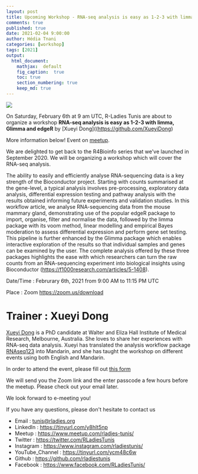 ```yaml
---
layout: post
title: Upcoming Workshop - RNA-seq analysis is easy as 1-2-3 with limma, Glimma and edgeR
comments: true
published: true
date: 2021-02-04 9:00:00
author: Hédia Tnani
categories: [workshop]
tags: [2021]
output:
  html_document:
    mathjax:  default
    fig_caption:  true
    toc: true
    section_numbering: true
    keep_md: true
---
```


<img src="/foundation/images/fulls/2021/workshops/edger.jpeg" class="fit image">

On Saturday, February 6th at 9 am UTC, R-Ladies Tunis are about to organize a workshop **RNA-seq analysis is easy as 1-2-3 with limma, Glimma and edgeR** by [Xueyi Dong]((https://github.com/XueyiDong)

More information below! Event on [meetup](https://www.meetup.com/rladies-tunis/events/276066018).

We are delighted to get back to the R4Bioinfo series that we've launched in September 2020. We will be organizing a workshop which will cover the RNA-seq analysis.

The ability to easily and efficiently analyse RNA-sequencing data is a key strength of the Bioconductor project. Starting with counts summarised at the gene-level, a typical analysis involves pre-processing, exploratory data analysis, differential expression testing and pathway analysis with the results obtained informing future experiments and validation studies. In this workflow article, we analyse RNA-sequencing data from the mouse mammary gland, demonstrating use of the popular edgeR package to import, organise, filter and normalise the data, followed by the limma package with its voom method, linear modelling and empirical Bayes moderation to assess differential expression and perform gene set testing. This pipeline is further enhanced by the Glimma package which enables interactive exploration of the results so that individual samples and genes can be examined by the user. The complete analysis offered by these three packages highlights the ease with which researchers can turn the raw counts from an RNA-sequencing experiment into biological insights using Bioconductor (https://f1000research.com/articles/5-1408).

Date/Time : Februrary 6th, 2021 from 9:00 AM to 11:15 PM UTC

Place : Zoom https://zoom.us/download

# Trainer : Xueyi Dong

[Xueyi Dong](https://github.com/XueyiDong) is a PhD candidate at Walter and Eliza Hall Institute of Medical Research, Melbourne, Australia. She loves to share her experiences with RNA-seq data analysis. Xueyi has translated the analysis workflow package [RNAseq123](https://bioconductor.org/packages/release/workflows/html/RNAseq123.html) into Mandarin, and she has taught the workshop on different events using both English and Mandarin.

In order to attend the event, please fill out [this form](https://tinyurl.com/y6s3xt9p)

We will send you the Zoom link and the enter passcode a few hours before the meetup. Please check out your email later.

We look forward to e-meeting you!

If you have any questions, please don't hesitate to contact us

-  Email : tunis@rladies.org
-  LinkedIn : https://tinyurl.com/y8hlt5np
-  Meetup : https://www.meetup.com/rladies-tunis/
-  Twitter : https://twitter.com/RLadiesTunis
-  Instagram : https://www.instagram.com/rladiestunis/
-  YouTube_Channel : https://tinyurl.com/ycm48c6w
-  Github : https://github.com/rladiestunis
-  Facebook : https://www.facebook.com/RLadiesTunis/